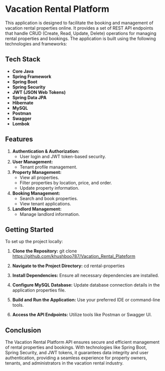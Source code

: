 # Vacation Rental Platform
This application is designed to facilitate the booking and management of vacation rental properties online. It provides a set of REST API endpoints that handle CRUD (Create, Read, Update, Delete) operations for managing rental properties and bookings. The application is built using the following technologies and frameworks:



## Tech Stack

- **Core Java**
- **Spring Framework**
- **Spring Boot**
- **Spring Security**
- **JWT (JSON Web Tokens)**
- **Spring Data JPA**
- **Hibernate**
- **MySQL**
- **Postman**
- **Swagger**
- **Lombok**



## Features
1. **Authentication & Authorization:**
   - User login and JWT token-based security.
2. **User Management:**
   - Tenant profile management.
3. **Property Management:**
   - View all properties.
   - Filter properties by location, price, and order.
   - Update property information.
4. **Booking Management:**
   - Search and book properties.
   - View tenant applications.
5. **Landlord Management:**
   - Manage landlord information.


## Getting Started

To set up the project locally:

1. **Clone the Repository:**  git clone https://github.com/khushboo787/Vacation_Rental_Plateform

2. **Navigate to the Project Directory:** cd rental-properties

3. **Install Dependencies:** Ensure all necessary dependencies are installed.

4. **Configure MySQL Database:** Update database connection details in the application properties file.

5. **Build and Run the Application:** Use your preferred IDE or command-line tools.

6. **Access the API Endpoints:** Utilize tools like Postman or Swagger UI.


## Conclusion
The Vacation Rental Platform API ensures secure and efficient management of rental properties and bookings. With technologies like Spring Boot, Spring Security, and JWT tokens, it guarantees data integrity and user authentication, providing a seamless experience for property owners, tenants, and administrators in the vacation rental industry.
